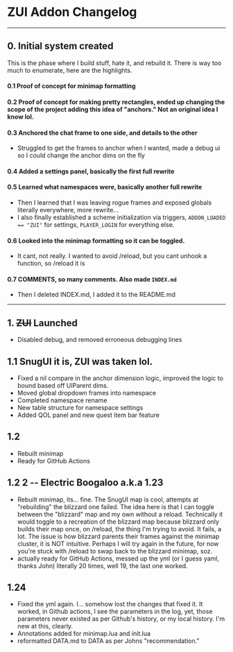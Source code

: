 # ZUI Addon Changelog
___
## 0. Initial system created  
This is the phase where I build stuff, hate it, and rebuild it. There is way too much to enumerate, here are the highlights.

#### 0.1 Proof of concept for minimap formatting

#### 0.2 Proof of concept for making pretty rectangles, ended up changing the scope of the project adding this idea of "anchors." Not an original idea I know lol.

#### 0.3 Anchored the chat frame to one side, and details to the other
* Struggled to get the frames to anchor when I wanted, made a debug ui so I could change the anchor dims on the fly

#### 0.4 Added a settings panel, basically the first full rewrite

#### 0.5 Learned what namespaces were, basically another full rewrite
* Then I learned that I was leaving rogue frames and exposed globals literally everywhere, more rewrite...
* I also finally established a scheme initialization via triggers, `ADDON_LOADED == "ZUI"` for settings, `PLAYER_LOGIN` for everything else.

#### 0.6 Looked into the minimap formatting so it can be toggled. 
* It cant, not really. I wanted to avoid /reload, but you cant unhook a function, so /reload it is

#### 0.7 COMMENTS, so many comments. Also made `INDEX.md`
* Then I deleted INDEX.md, I added it to the README.md

___
## 1. ~~ZUI~~ Launched
* Disabled debug, and removed erroneous debugging lines

## 1.1 SnugUI it is, ZUI was taken lol.
* Fixed a nil compare in the anchor dimension logic, improved the logic to bound based off UIParent dims.
* Moved global dropdown frames into namespace
* Completed namespace rename
* New table structure for namespace settings
* Added QOL panel and new quest item bar feature

## 1.2 
* Rebuilt minimap
* Ready for GitHub Actions

## 1.2 2 -- Electric Boogaloo a.k.a 1.23
* Rebuilt minimap, its... fine. The SnugUI map is cool, attempts at "rebuilding" the blizzard one failed. The idea here is that I can toggle between the "blizzard" map and my own without a reload. Technically it would toggle to a recreation of the blizzard map because blizzard only builds their map once, on /reload, the thing I'm trying to avoid. It fails, a lot. The issue is how blizzard parents their frames against the minimap cluster, it is NOT intuitive. Perhaps I will try again in the future, for now you're stuck with /reload to swap back to the blizzard minimap, soz.
* actually ready for GitHub Actions, messed up the yml (or I guess yaml, thanks John) literally 20 times, well 19, the last one worked.

## 1.24
* Fixed the yml again. I... somehow lost the changes that fixed it. It worked, in Github actions, I see the parameters in the log, yet, those parameters never existed as per Github's history, or my local history. I'm new at this, clearly.
* Annotations added for minimap.lua and init.lua
* reformatted DATA.md to DATA as per Johns "recommendation."